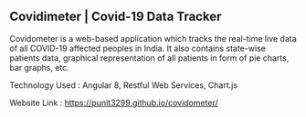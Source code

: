 Covidimeter | Covid-19 Data Tracker
--------------------------------------

Covidometer is a web-based application which tracks the real-time live data of all COVID-19 affected peoples in India. It also contains state-wise patients data, graphical representation of all patients in form of pie charts, bar graphs, etc.

Technology Used : Angular 8, Restful Web Services, Chart.js

Website Link : https://punit3299.github.io/covidometer/
